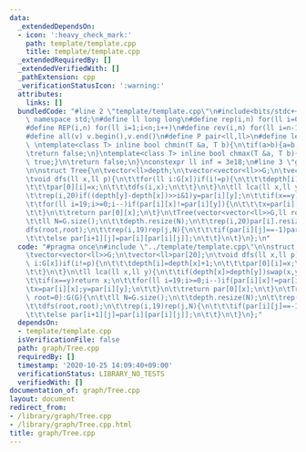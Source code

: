```yaml
---
data:
  _extendedDependsOn:
  - icon: ':heavy_check_mark:'
    path: template/template.cpp
    title: template/template.cpp
  _extendedRequiredBy: []
  _extendedVerifiedWith: []
  _pathExtension: cpp
  _verificationStatusIcon: ':warning:'
  attributes:
    links: []
  bundledCode: "#line 2 \"template/template.cpp\"\n#include<bits/stdc++.h>\nusing\
    \ namespace std;\n#define ll long long\n#define rep(i,n) for(ll i=0;i<n;i++)\n\
    #define REP(i,n) for(ll i=1;i<n;i++)\n#define rev(i,n) for(ll i=n-1;i>=0;i--)\n\
    #define all(v) v.begin(),v.end()\n#define P pair<ll,ll>\n#define len(s) (ll)s.size()\n\
    \ \ntemplate<class T> inline bool chmin(T &a, T b){\n\tif(a>b){a=b;return true;}\n\
    \treturn false;\n}\ntemplate<class T> inline bool chmax(T &a, T b){\n\tif(a<b){a=b;return\
    \ true;}\n\treturn false;\n}\nconstexpr ll inf = 3e18;\n#line 3 \"graph/Tree.cpp\"\
    \n\nstruct Tree{\n\tvector<ll>depth;\n\tvector<vector<ll>>G;\n\tvector<ll>par[20];\n\
    \tvoid dfs(ll x,ll p){\n\t\tfor(ll i:G[x])if(i!=p){\n\t\t\tdepth[i]=depth[x]+1;\n\
    \t\t\tpar[0][i]=x;\n\t\t\tdfs(i,x);\n\t\t}\n\t}\n\tll lca(ll x,ll y){\n\t\tif(depth[x]>depth[y])swap(x,y);\n\
    \t\trep(i,20)if((depth[y]-depth[x])>>i&1)y=par[i][y];\n\t\tif(x==y)return x;\n\
    \t\tfor(ll i=19;i>=0;i--)if(par[i][x]!=par[i][y]){\n\t\t\tx=par[i][x];y=par[i][y];\n\
    \t\t}\n\t\treturn par[0][x];\n\t}\n\tTree(vector<vector<ll>>G,ll root=0):G(G){\n\
    \t\tll N=G.size();\n\t\tdepth.resize(N);\n\t\trep(i,20)par[i].resize(N);\n\t\t\
    dfs(root,root);\n\t\trep(i,19)rep(j,N){\n\t\t\tif(par[i][j]==-1)par[i+1][j]=-1;\n\
    \t\t\telse par[i+1][j]=par[i][par[i][j]];\n\t\t}\n\t}\n};\n"
  code: "#pragma once\n#include \"../template/template.cpp\"\n\nstruct Tree{\n\tvector<ll>depth;\n\
    \tvector<vector<ll>>G;\n\tvector<ll>par[20];\n\tvoid dfs(ll x,ll p){\n\t\tfor(ll\
    \ i:G[x])if(i!=p){\n\t\t\tdepth[i]=depth[x]+1;\n\t\t\tpar[0][i]=x;\n\t\t\tdfs(i,x);\n\
    \t\t}\n\t}\n\tll lca(ll x,ll y){\n\t\tif(depth[x]>depth[y])swap(x,y);\n\t\trep(i,20)if((depth[y]-depth[x])>>i&1)y=par[i][y];\n\
    \t\tif(x==y)return x;\n\t\tfor(ll i=19;i>=0;i--)if(par[i][x]!=par[i][y]){\n\t\t\
    \tx=par[i][x];y=par[i][y];\n\t\t}\n\t\treturn par[0][x];\n\t}\n\tTree(vector<vector<ll>>G,ll\
    \ root=0):G(G){\n\t\tll N=G.size();\n\t\tdepth.resize(N);\n\t\trep(i,20)par[i].resize(N);\n\
    \t\tdfs(root,root);\n\t\trep(i,19)rep(j,N){\n\t\t\tif(par[i][j]==-1)par[i+1][j]=-1;\n\
    \t\t\telse par[i+1][j]=par[i][par[i][j]];\n\t\t}\n\t}\n};"
  dependsOn:
  - template/template.cpp
  isVerificationFile: false
  path: graph/Tree.cpp
  requiredBy: []
  timestamp: '2020-10-25 14:09:40+09:00'
  verificationStatus: LIBRARY_NO_TESTS
  verifiedWith: []
documentation_of: graph/Tree.cpp
layout: document
redirect_from:
- /library/graph/Tree.cpp
- /library/graph/Tree.cpp.html
title: graph/Tree.cpp
---
```

